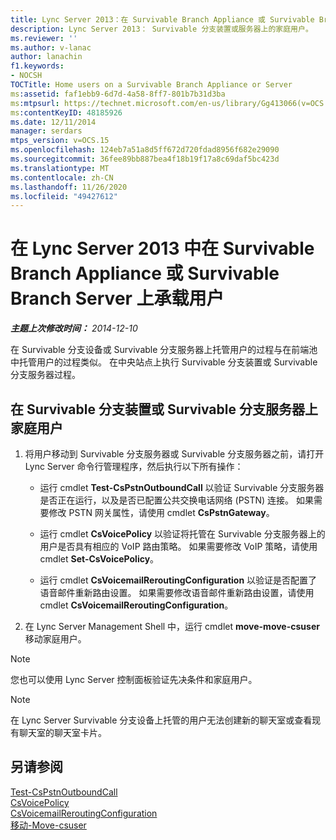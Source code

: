 ```yaml
---
title: Lync Server 2013：在 Survivable Branch Appliance 或 Survivable Branch Server 上承载用户
description: Lync Server 2013： Survivable 分支装置或服务器上的家庭用户。
ms.reviewer: ''
ms.author: v-lanac
author: lanachin
f1.keywords:
- NOCSH
TOCTitle: Home users on a Survivable Branch Appliance or Server
ms:assetid: faf1ebb9-6d7d-4a58-8ff7-801b7b31d3ba
ms:mtpsurl: https://technet.microsoft.com/en-us/library/Gg413066(v=OCS.15)
ms:contentKeyID: 48185926
ms.date: 12/11/2014
manager: serdars
mtps_version: v=OCS.15
ms.openlocfilehash: 124eb7a51a8d5ff672d720fdad8956f682e29090
ms.sourcegitcommit: 36fee89bb887bea4f18b19f17a8c69daf5bc423d
ms.translationtype: MT
ms.contentlocale: zh-CN
ms.lasthandoff: 11/26/2020
ms.locfileid: "49427612"
---
```

# <a name="home-users-on-a-survivable-branch-appliance-or-server-in-lync-server-2013"></a>在 Lync Server 2013 中在 Survivable Branch Appliance 或 Survivable Branch Server 上承载用户

<div data-xmlns="http://www.w3.org/1999/xhtml">

<div class="topic" data-xmlns="http://www.w3.org/1999/xhtml" data-msxsl="urn:schemas-microsoft-com:xslt" data-cs="https://msdn.microsoft.com/">

<div data-asp="https://msdn2.microsoft.com/asp">



</div>

<div id="mainSection">

<div id="mainBody">

<span> </span>

_**主题上次修改时间：** 2014-12-10_

在 Survivable 分支设备或 Survivable 分支服务器上托管用户的过程与在前端池中托管用户的过程类似。 在中央站点上执行 Survivable 分支装置或 Survivable 分支服务器过程。

<div>

## <a name="to-home-users-on-survivable-branch-appliance-or-survivable-branch-server"></a>在 Survivable 分支装置或 Survivable 分支服务器上家庭用户

1.  将用户移动到 Survivable 分支服务器或 Survivable 分支服务器之前，请打开 Lync Server 命令行管理程序，然后执行以下所有操作：
    
      - 运行 cmdlet **Test-CsPstnOutboundCall** 以验证 Survivable 分支服务器是否正在运行，以及是否已配置公共交换电话网络 (PSTN) 连接。 如果需要修改 PSTN 网关属性，请使用 cmdlet **CsPstnGateway**。
    
      - 运行 cmdlet **CsVoicePolicy** 以验证将托管在 Survivable 分支服务器上的用户是否具有相应的 VoIP 路由策略。 如果需要修改 VoIP 策略，请使用 cmdlet **Set-CsVoicePolicy**。
    
      - 运行 cmdlet **CsVoicemailReroutingConfiguration** 以验证是否配置了语音邮件重新路由设置。 如果需要修改语音邮件重新路由设置，请使用 cmdlet **CsVoicemailReroutingConfiguration**。

2.  在 Lync Server Management Shell 中，运行 cmdlet **move-move-csuser** 移动家庭用户。

<div>


> [!NOTE]  
> 您也可以使用 Lync Server 控制面板验证先决条件和家庭用户。



</div>

<div>


> [!NOTE]  
> 在 Lync Server Survivable 分支设备上托管的用户无法创建新的聊天室或查看现有聊天室的聊天室卡片。



</div>

</div>

<div>

## <a name="see-also"></a>另请参阅


[Test-CsPstnOutboundCall](https://docs.microsoft.com/powershell/module/skype/Test-CsPstnOutboundCall)  
[CsVoicePolicy](https://docs.microsoft.com/powershell/module/skype/Get-CsVoicePolicy)  
[CsVoicemailReroutingConfiguration](https://docs.microsoft.com/powershell/module/skype/Get-CsVoicemailReroutingConfiguration)  
[移动-Move-csuser](https://docs.microsoft.com/powershell/module/skype/Move-CsUser)  
  

</div>

</div>

<span> </span>

</div>

</div>

</div>

